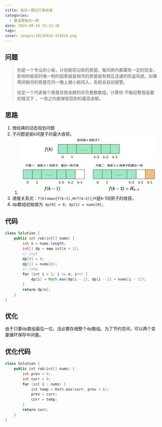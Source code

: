 ```yaml
---
title: 每日一题之打家劫舍
categories:
  - 算法题每日一练
date: 2023-09-16 15:12:10
tags:
cover: images/20230916-154010.png
---
```


## 问题

> 你是一个专业的小偷，计划偷窃沿街的房屋。每间房内都藏有一定的现金，影响你偷窃的唯一制约因素就是相邻的房屋装有相互连通的防盗系统，如果两间相邻的房屋在同一晚上被小偷闯入，系统会自动报警。
>
> 给定一个代表每个房屋存放金额的非负整数数组，计算你 不触动警报装置的情况下 ，一夜之内能够偷窃到的最高金额。

## 思路

1. 很经典的动态规划问题
2. 子问题是偷k间屋子的最大收获。
   1. ![](images/20230916-154010.png)
3. 递推关系式：`f(k)=max{f(k−1),H+f(k−2)}`,H是k-1间房子的收获。
4. dp数组初始值为` dp[0] = 0; dp[1] = nums[0];`

## 代码

```java
class Solution {
	public int rob(int[] nums) {
		int n = nums.length;
		int[] dp = new int[n + 1];
		// init
		dp[0] = 0;
		dp[1] = nums[0];
		// loop
		for (int i = 2; i <= n; i++) {
			dp[i] = Math.max(dp[i - 1], dp[i - 2] + nums[i - 1]);
		}
		return dp[n];
	}
}
```

## 优化

由于只要dp数组最后一位，没必要存储整个dp数组。为了节约空间，可以两个变量循环保存中间量。

## 优化代码

```java
class Solution {
	public int rob(int[] nums) {
		int prev = 0;
		int curr = 0;
		for (int i : nums) {
			int temp = Math.max(curr, prev + i);
			prev = curr;
			curr = temp;
		}
		return curr;
	}
}
```
